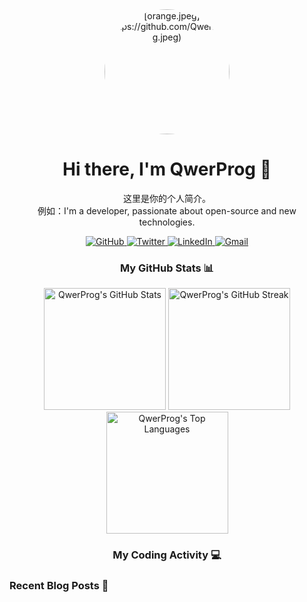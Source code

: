 <div align="center">
  
  <img src="https://YOUR_AVATAR_LINK" width="200" height="200" alt="[orange.jpeg](https://github.com/QwerProg.jpeg)" style="border-radius:50%;">
  
  <h1>Hi there, I'm QwerProg 👋</h1>
  
  <p>
    这里是你的个人简介。
    <br>
    例如：I'm a developer, passionate about open-source and new technologies.
  </p>
  
  <p>
    <a href="https://github.com/QwerProg">
      <img src="https://img.shields.io/badge/GitHub-100000?style=for-the-badge&logo=github&logoColor=white" alt="GitHub">
    </a>
    <a href="https://twitter.com/YOUR_TWITTER_USERNAME">
      <img src="https://img.shields.io/badge/Twitter-1DA1F2?style=for-the-badge&logo=twitter&logoColor=white" alt="Twitter">
    </a>
    <a href="https://www.linkedin.com/in/YOUR_LINKEDIN_USERNAME">
      <img src="https://img.shields.io/badge/LinkedIn-0A66C2?style=for-the-badge&logo=linkedin&logoColor=white" alt="LinkedIn">
    </a>
     <a href="mailto:YOUR_EMAIL@gmail.com">
      <img src="https://img.shields.io/badge/Gmail-D14836?style=for-the-badge&logo=gmail&logoColor=white" alt="Gmail">
    </a>
  </p>
</div>

<div align="center">
  
  <h3>My GitHub Stats 📊</h3>
  
  <img src="https://github-readme-stats.vercel.app/api?username=QwerProg&show_icons=true&theme=tokyonight&count_private=true&include_all_commits=true" alt="QwerProg's GitHub Stats" height="195">
  
  <img src="https://github-readme-streak-stats.herokuapp.com?user=QwerProg&theme=tokyonight&date_format=M%20j%5B%2C%20Y%5D" alt="QwerProg's GitHub Streak" height="195">
    
  <img src="https://github-readme-stats.vercel.app/api/top-langs/?username=QwerProg&layout=compact&theme=tokyonight" alt="QwerProg's Top Languages" height="195">

</div>

<div align="center">

  <h3>My Coding Activity 💻</h3>

  </div>

<div align="left">

  <h3>Recent Blog Posts 📝</h3>

  </div>
